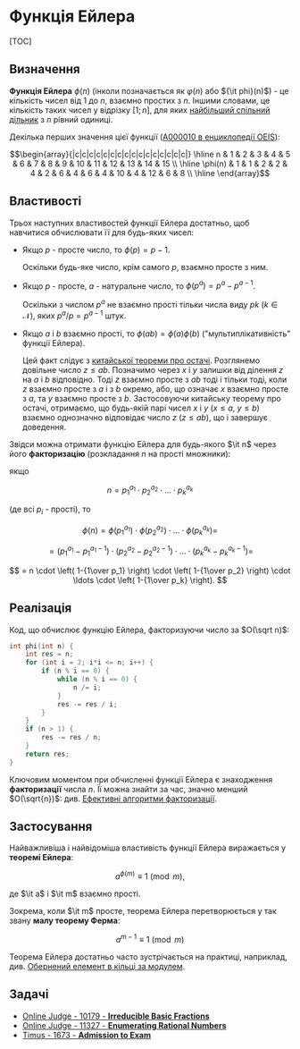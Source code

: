 # Функція Ейлера

[TOC]

## Визначення

**Функція Ейлера** $\phi (n)$ (інколи позначається як $\varphi(n)$ або ${\it
phi}(n)$) - це кількість чисел від $1$ до $n$, взаємно простих з $n$. Іншими
словами, це кількість таких чисел у відрізку $[1; n]$, для яких [найбільший
спільний дільник](../algebra/euclid_algorithm) з $n$ рівний одиниці.

Декілька перших значення цієї функції ([A000010 в енциклопедії
OEIS](https://oeis.org/A000010)):

$$\begin{array}{|c|c|c|c|c|c|c|c|c|c|c|c|c|c|c|c|} \hline n & 1 & 2 & 3 & 4 & 5
& 6 & 7 & 8 & 9 & 10 & 11 & 12 & 13 & 14 & 15 \\ \hline \phi(n) & 1 & 1 & 2 & 2
& 4 & 2 & 6 & 4 & 6 & 4 & 10 & 4 & 12 & 6 & 8 \\ \hline \end{array}$$

## Властивості

Трьох наступних властивостей функції Ейлера достатньо, щоб навчитися обчислювати
її для будь-яких чисел:

* Якщо $p$ - просте число, то $\phi (p)=p-1$.

    Оскільки будь-яке число, крім самого $p$, взаємно просте з ним.

* Якщо $p$ - просте, $a$ - натуральне число, то $\phi (p^a)=p^a-p^{a-1}$.

    Оскільки з числом $p^a$ не взаємно прості тільки числа виду $pk$ $(k \in
    \mathcal{N})$, яких $p^a / p = p^{a-1}$ штук.

* Якщо $a$ і $b$ взаємно прості, то $\phi(ab) = \phi(a) \phi(b)$
  ("мультиплікативність" функції Ейлера).

    Цей факт слідує з [китайської теореми про
    остачі](../algebra/chinese_theorem). Розглянемо довільне число $z \le ab$.
    Позначимо через $x$ і $y$ залишки від ділення $z$ на $a$ і $b$ відповідно.
    Тоді $z$ взаємно просте з $ab$ тоді і тільки тоді, коли $z$ взаємно просте з
    $a$ і з $b$ окремо, або, що означає $x$ взаємно просте з $a$, та $y$ взаємно
    просте з $b$. Застосовуючи китайську теорему про остачі, отримаємо, що
    будь-якій парі чисел $x$ і $y$ $(x \le a, ~ y \le b)$ взаємно однозначно
    відповідає число $z$ $(z \le ab)$, що і завершує доведення.

Звідси можна отримати функцію Ейлера для будь-якого $\it n$ через його
**факторизацію** (розкладання $n$ на прості множники):

якщо

$$ n = p_1^{a_1} \cdot p_2^{a_2} \cdot \ldots \cdot p_k^{a_k} $$

(де всі $p_i$ - прості), то

$$ \phi(n) = \phi(p_1^{a_1}) \cdot \phi(p_2^{a_2}) \cdot \ldots \cdot
\phi(p_k^{a_k}) = $$

$$ = (p_1^{a_1} - p_1^{a_1-1}) \cdot (p_2^{a_2} - p_2^{a_2-1}) \cdot \ldots
\cdot (p_k^{a_k} - p_k^{a_k-1}) = $$

$$ = n \cdot \left( 1-{1\over p_1} \right) \cdot \left( 1-{1\over p_2} \right)
\cdot \ldots \cdot \left( 1-{1\over p_k} \right). $$

## Реалізація

Код, що обчислює функцію Ейлера, факторизуючи число за $O(\sqrt n)$:

<!-- phi -->
``` cpp
int phi(int n) {
    int res = n;
    for (int i = 2; i*i <= n; i++) {
        if (n % i == 0) {
            while (n % i == 0) {
                n /= i;
            }
            res -= res / i;
        }
    }
    if (n > 1) {
        res -= res / n;
    }
    return res;
}
```

Ключовим моментом при обчисленні функції Ейлера є знаходження **факторизації**
числа $n$. Її можна знайти за час, значно менший $O(\sqrt{n})$: див. [Ефективні
алгоритми факторизації](../algebra/factorization).

## Застосування

Найважливіша і найвідоміша властивість функції Ейлера виражається у **теоремі
Ейлера**:

$$ a^{\phi(m)} \equiv 1 \pmod m, $$

де $\it a$ і $\it m$ взаємно прості.

Зокрема, коли $\it m$ просте, теорема Ейлера перетворюється у так звану **малу
теорему Ферма**:

$$ a^{m-1} \equiv 1  \pmod m $$

Теорема Ейлера достатньо часто зустрічається на практиці, наприклад, див.
[Обернений елемент в кільці за модулем](../algebra/reverse_element).

## Задачі

* [Online Judge - 10179 - **Irreducible Basic
  Fractions**](https://onlinejudge.org/index.php?option=com_onlinejudge&Itemid=8&page=show_problem&problem=1120)
* [Online Judge - 11327 - **Enumerating Rational
  Numbers**](https://onlinejudge.org/index.php?option=com_onlinejudge&Itemid=8&page=show_problem&problem=2302)
* [Timus - 1673 - **Admission to
  Exam**](http://acm.timus.ru/problem.aspx?space=1&num=1673&locale=en)
